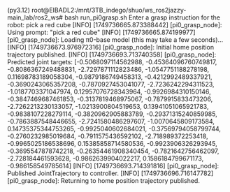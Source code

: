 (py3.12) root@EIBADL2:/mnt/3TB_indego/shuo/ws_ros2jazzy-main_lab/ros2_ws# bash run_pi0grasp.sh 
Enter a grasp instruction for the robot: pick a red cube
[INFO] [1749736665.873388442] [pi0_grasp_node]: Using prompt: "pick a red cube"
[INFO] [1749736665.874199977] [pi0_grasp_node]: Loading π0-base model (this may take a few seconds)...
[INFO] [1749736673.976972316] [pi0_grasp_node]: Initial home position trajectory published.
[INFO] [1749736693.713740358] [pi0_grasp_node]: Predicted joint targets: [-0.5068097114562988, -0.45364096760749817, -0.8086367249488831, -2.7297871112823486, -1.0547751188278198, 0.11698783189058304, -0.9879186749458313, -0.4212992489337921, -0.3690243065357208, -0.7870927453041077, -2.7236242294311523, -1.0187703371047974, 0.12957076728343964, -0.9926984310150146, -0.3847469687461853, -0.3137819468975067, -0.7879915833473206, -2.7262213230133057, -1.0213900804519653, 0.13941051065921783, -0.9838107228279114, -0.3820962905883789, -0.29371315240859985, -0.7863887548446655, -2.7241580486297607, -1.0070645809173584, 0.14735375344753265, -0.9925040602684021, -0.37569794058799744, -0.2760232985019684, -0.7911575436592102, -2.718989372253418, -0.9965025186538696, 0.15385858714580536, -0.9923906326293945, -0.3695547878742218, -0.26354461908340454, -0.7821642756462097, -2.728184461593628, -0.9862639904022217, 0.1586184799671173, -0.986158549785614]
[INFO] [1749736693.714391816] [pi0_grasp_node]: Published JointTrajectory to controller.
[INFO] [1749736696.716147782] [pi0_grasp_node]: Returning to home position trajectory published.